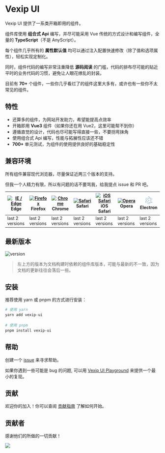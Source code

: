 # Vexip UI

Vexip UI 提供了一系类开箱即用的组件。

组件库使用 **组合式 Api** 编写，并尽可能采用 Vue 传统的方式设计和编写组件，全量的 **TypeScript**（不是 AnyScript）。

每个组件几乎所有的 **属性默认值** 均可以通过注入配置快速修改（除了值和选项属性），轻松实现定制化。

同时，组件代码的编写非常注重降低 **源码阅读** 的门槛，代码的排布尽可能的贴近平时的业务代码的习惯，避免让人眼花缭乱的封装。

目前有 **70+** 个组件，一些你几乎看烂了的组件这里大多有，或许也有一些你不太常见的组件。

## 特性

- 还算多的组件，为网站开发助力，希望能提高点效率
- 开箱即用 **Vue3** 组件（如果你还在用 Vue2，这里可能帮不到你）
- 遵循直觉的设计，代码也尽可能写得直接一些，不要拐弯抹角
- 使用组合式 Api 编写，性能与拓展性应该还不错
- **700+** 单元测试，为组件的使用提供良好的基础稳定性

## 兼容环境

所有组件兼容现代浏览器，尽量保证近两三个版本的支持。

但我一个人精力有限，所以有问题的话不要骂我，给我提点 issue 和 PR 吧。

| [<img src="https://raw.githubusercontent.com/alrra/browser-logos/master/src/edge/edge_48x48.png" alt="IE / Edge" width="24" height="24" />](http://godban.github.io/browsers-support-badges/)<br/>Edge | [<img src="https://raw.githubusercontent.com/alrra/browser-logos/master/src/firefox/firefox_48x48.png" alt="Firefox" width="24" height="24" />](http://godban.github.io/browsers-support-badges/)<br/>Firefox | [<img src="https://raw.githubusercontent.com/alrra/browser-logos/master/src/chrome/chrome_48x48.png" alt="Chrome" width="24" height="24" />](http://godban.github.io/browsers-support-badges/)<br/>Chrome | [<img src="https://raw.githubusercontent.com/alrra/browser-logos/master/src/safari/safari_48x48.png" alt="Safari" width="24" height="24" />](http://godban.github.io/browsers-support-badges/)<br/>Safari | [<img src="https://raw.githubusercontent.com/alrra/browser-logos/master/src/safari-ios/safari-ios_48x48.png" alt="iOS Safari" width="24" height="24" />](http://godban.github.io/browsers-support-badges/)<br/>iOS Safari | [<img src="https://raw.githubusercontent.com/alrra/browser-logos/master/src/opera/opera_48x48.png" alt="Opera" width="24" height="24" />](http://godban.github.io/browsers-support-badges/)<br/>Opera | [<img src="https://raw.githubusercontent.com/alrra/browser-logos/master/src/electron/electron_48x48.png" alt="Electron" width="24" height="24" />](http://godban.github.io/browsers-support-badges/)<br/>Electron |
| ------------------------------------------------------------------------------------------------------------------------------------------------------------------------------------------------------ | ------------------------------------------------------------------------------------------------------------------------------------------------------------------------------------------------------------- | --------------------------------------------------------------------------------------------------------------------------------------------------------------------------------------------------------- | --------------------------------------------------------------------------------------------------------------------------------------------------------------------------------------------------------- | ------------------------------------------------------------------------------------------------------------------------------------------------------------------------------------------------------------------------- | ----------------------------------------------------------------------------------------------------------------------------------------------------------------------------------------------------- | ----------------------------------------------------------------------------------------------------------------------------------------------------------------------------------------------------------------- |
| last 2 versions                                                                                                                                                                                        | last 2 versions                                                                                                                                                                                               | last 2 versions                                                                                                                                                                                           | last 2 versions                                                                                                                                                                                           | last 2 versions                                                                                                                                                                                                           | last 2 versions                                                                                                                                                                                       | last 2 versions                                                                                                                                                                                                   |

## 最新版本

![version](https://img.shields.io/github/package-json/v/vexip-ui/vexip-ui)

> 左上方的版本为文档构建时依赖的组件库版本，可能与最新的不一致，因为文档的更新往往会落后一些。

## 安装

推荐使用 yarn 或 pnpm 的方式进行安装：

```sh
# 使用 yarn
yarn add vexip-ui

# 使用 pnpm
pnpm install vexip-ui
```

## 帮助

创建一个 [issue](https://github.com/vexip-ui/vexip-ui/issues) 来寻求帮助。

如果你遇到一些可能是 bug 的问题, 可以用 [Vexip UI Playground](https://playground.vexipui.com/) 来提供一个最小的复现。

## 贡献

欢迎你的加入！你可以查阅 [贡献指南](https://github.com/vexip-ui/vexip-ui/blob/main/CONTRIBUTING.md) 了解如何开始。

## 贡献者

感谢他们的所做的一切贡献！

<a href="https://github.com/vexip-ui/vexip-ui/graphs/contributors">
  <img src="https://contrib.rocks/image?repo=vexip-ui/vexip-ui" />
</a>
